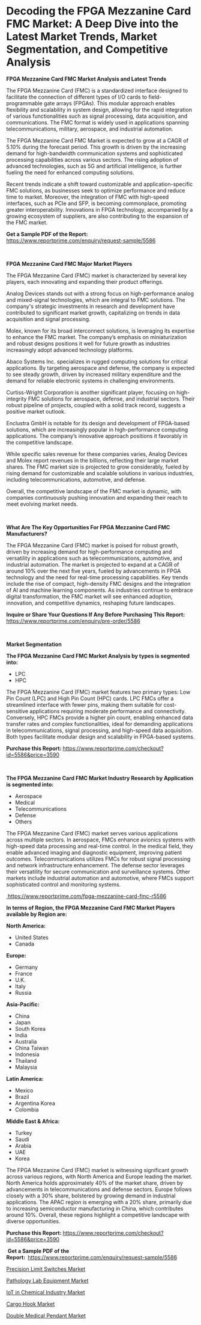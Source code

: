 <p><h1>Decoding the FPGA Mezzanine Card FMC Market: A Deep Dive into the Latest Market Trends, Market Segmentation, and Competitive Analysis</h1></p><p><strong>FPGA Mezzanine Card FMC Market Analysis and Latest Trends</strong></p>
<p><p>The FPGA Mezzanine Card (FMC) is a standardized interface designed to facilitate the connection of different types of I/O cards to field-programmable gate arrays (FPGAs). This modular approach enables flexibility and scalability in system design, allowing for the rapid integration of various functionalities such as signal processing, data acquisition, and communications. The FMC format is widely used in applications spanning telecommunications, military, aerospace, and industrial automation.</p><p>The FPGA Mezzanine Card FMC Market is expected to grow at a CAGR of 5.10% during the forecast period. This growth is driven by the increasing demand for high-bandwidth communication systems and sophisticated processing capabilities across various sectors. The rising adoption of advanced technologies, such as 5G and artificial intelligence, is further fueling the need for enhanced computing solutions.</p><p>Recent trends indicate a shift toward customizable and application-specific FMC solutions, as businesses seek to optimize performance and reduce time to market. Moreover, the integration of FMC with high-speed interfaces, such as PCIe and SFP, is becoming commonplace, promoting greater interoperability. Innovations in FPGA technology, accompanied by a growing ecosystem of suppliers, are also contributing to the expansion of the FMC market.</p></p>
<p><strong>Get a Sample PDF of the Report:&nbsp;</strong> <a href="https://www.reportprime.com/enquiry/request-sample/5586">https://www.reportprime.com/enquiry/request-sample/5586</a></p>
<p>&nbsp;</p>
<p><strong>FPGA Mezzanine Card FMC Major Market Players</strong></p>
<p><p>The FPGA Mezzanine Card (FMC) market is characterized by several key players, each innovating and expanding their product offerings. </p><p>Analog Devices stands out with a strong focus on high-performance analog and mixed-signal technologies, which are integral to FMC solutions. The company's strategic investments in research and development have contributed to significant market growth, capitalizing on trends in data acquisition and signal processing.</p><p>Molex, known for its broad interconnect solutions, is leveraging its expertise to enhance the FMC market. The company’s emphasis on miniaturization and robust designs positions it well for future growth as industries increasingly adopt advanced technology platforms.</p><p>Abaco Systems Inc. specializes in rugged computing solutions for critical applications. By targeting aerospace and defense, the company is expected to see steady growth, driven by increased military expenditure and the demand for reliable electronic systems in challenging environments.</p><p>Curtiss-Wright Corporation is another significant player, focusing on high-integrity FMC solutions for aerospace, defense, and industrial sectors. Their robust pipeline of projects, coupled with a solid track record, suggests a positive market outlook.</p><p>Enclustra GmbH is notable for its design and development of FPGA-based solutions, which are increasingly popular in high-performance computing applications. The company’s innovative approach positions it favorably in the competitive landscape.</p><p>While specific sales revenue for these companies varies, Analog Devices and Molex report revenues in the billions, reflecting their large market shares. The FMC market size is projected to grow considerably, fueled by rising demand for customizable and scalable solutions in various industries, including telecommunications, automotive, and defense.</p><p>Overall, the competitive landscape of the FMC market is dynamic, with companies continuously pushing innovation and expanding their reach to meet evolving market needs.</p></p>
<p>&nbsp;</p>
<p><strong>What Are The Key Opportunities For FPGA Mezzanine Card FMC Manufacturers?</strong></p>
<p><p>The FPGA Mezzanine Card (FMC) market is poised for robust growth, driven by increasing demand for high-performance computing and versatility in applications such as telecommunications, automotive, and industrial automation. The market is projected to expand at a CAGR of around 10% over the next five years, fueled by advancements in FPGA technology and the need for real-time processing capabilities. Key trends include the rise of compact, high-density FMC designs and the integration of AI and machine learning components. As industries continue to embrace digital transformation, the FMC market will see enhanced adoption, innovation, and competitive dynamics, reshaping future landscapes.</p></p>
<p><strong>Inquire or Share Your Questions If Any Before Purchasing This Report:</strong> <a href="https://www.reportprime.com/enquiry/pre-order/5586">https://www.reportprime.com/enquiry/pre-order/5586</a></p>
<p>&nbsp;</p>
<p><strong>Market Segmentation</strong></p>
<p><strong>The FPGA Mezzanine Card FMC Market Analysis by types is segmented into:</strong></p>
<p><ul><li>LPC</li><li>HPC</li></ul></p>
<p><p>The FPGA Mezzanine Card (FMC) market features two primary types: Low Pin Count (LPC) and High Pin Count (HPC) cards. LPC FMCs offer a streamlined interface with fewer pins, making them suitable for cost-sensitive applications requiring moderate performance and connectivity. Conversely, HPC FMCs provide a higher pin count, enabling enhanced data transfer rates and complex functionalities, ideal for demanding applications in telecommunications, signal processing, and high-speed data acquisition. Both types facilitate modular design and scalability in FPGA-based systems.</p></p>
<p><strong>Purchase this Report:&nbsp;</strong><a href="https://www.reportprime.com/checkout?id=5586&price=3590">https://www.reportprime.com/checkout?id=5586&price=3590</a></p>
<p>&nbsp;</p>
<p><strong>The FPGA Mezzanine Card FMC Market Industry Research by Application is segmented into:</strong></p>
<p><ul><li>Aerospace</li><li>Medical</li><li>Telecommunications</li><li>Defense</li><li>Others</li></ul></p>
<p><p>The FPGA Mezzanine Card (FMC) market serves various applications across multiple sectors. In aerospace, FMCs enhance avionics systems with high-speed data processing and real-time control. In the medical field, they enable advanced imaging and diagnostic equipment, improving patient outcomes. Telecommunications utilizes FMCs for robust signal processing and network infrastructure enhancement. The defense sector leverages their versatility for secure communication and surveillance systems. Other markets include industrial automation and automotive, where FMCs support sophisticated control and monitoring systems.</p></p>
<p><a href="https://www.reportprime.com/fpga-mezzanine-card-fmc-r5586">&nbsp;https://www.reportprime.com/fpga-mezzanine-card-fmc-r5586</a></p>
<p><strong>In terms of Region, the FPGA Mezzanine Card FMC Market Players available by Region are:</strong></p>
<p>
    <p> <strong> North America: </strong>
        <ul>
            <li>United States</li>
            <li>Canada</li>
        </ul>
        </p> 
    <p> <strong> Europe: </strong>
        <ul>
            <li>Germany</li>
            <li>France</li>
            <li>U.K.</li>
            <li>Italy</li>
            <li>Russia</li>
        </ul>
        </p> 
    <p> <strong> Asia-Pacific: </strong>
        <ul>
            <li>China</li>
            <li>Japan</li>
            <li>South Korea</li>
            <li>India</li>
            <li>Australia</li>
            <li>China Taiwan</li>
            <li>Indonesia</li>
            <li>Thailand</li>
            <li>Malaysia</li>
        </ul>
        </p> 
    <p> <strong> Latin America: </strong>
        <ul>
            <li>Mexico</li>
            <li>Brazil</li>
            <li>Argentina Korea</li>
            <li>Colombia</li>
        </ul>
        </p> 
    <p> <strong> Middle East & Africa: </strong>
        <ul>
            <li>Turkey</li>
            <li>Saudi</li>
            <li>Arabia</li>
            <li>UAE</li>
            <li>Korea</li>
        </ul>
    </p>
    </p>
<p><p>The FPGA Mezzanine Card (FMC) market is witnessing significant growth across various regions, with North America and Europe leading the market. North America holds approximately 40% of the market share, driven by advancements in telecommunications and defense sectors. Europe follows closely with a 30% share, bolstered by growing demand in industrial applications. The APAC region is emerging with a 20% share, primarily due to increasing semiconductor manufacturing in China, which contributes around 10%. Overall, these regions highlight a competitive landscape with diverse opportunities.</p></p>
<p><strong>Purchase this Report: </strong><a href="https://www.reportprime.com/checkout?id=5586&price=3590">https://www.reportprime.com/checkout?id=5586&price=3590</a></p>
<p>&nbsp;<strong>Get a Sample PDF of the Report:&nbsp;&nbsp;</strong><a href="https://www.reportprime.com/enquiry/request-sample/5586">https://www.reportprime.com/enquiry/request-sample/5586</a></p>
<p><strong></strong></p>
<p><p><a href="https://github.com/ashepherd82/Market-Research-Report-List-6/blob/main/precision-limit-switches-market.md">Precision Limit Switches Market</a></p><p><a href="https://www.linkedin.com/pulse/pathology-lab-equipment-market-research-report-includes-xshee?trackingId=DLUHXQjTQR%2ByoJfafWCi9w%3D%3D">Pathology Lab Equipment Market</a></p><p><a href="https://www.linkedin.com/pulse/charting-future-comprehensive-analysis-global-iot-chemical-5vcoe?trackingId=WdXLeQIwSvCftKRLJNs2WQ%3D%3D">IoT in Chemical Industry Market</a></p><p><a href="https://issuu.com/reportprime-2/docs/cargo-hook-market-size-2030.pptx_841ff769192d0c">Cargo Hook Market</a></p><p><a href="https://issuu.com/reportprime-2/docs/double-medical-pendant-market-size-_7973992911a36c">Double Medical Pendant Market</a></p></p>